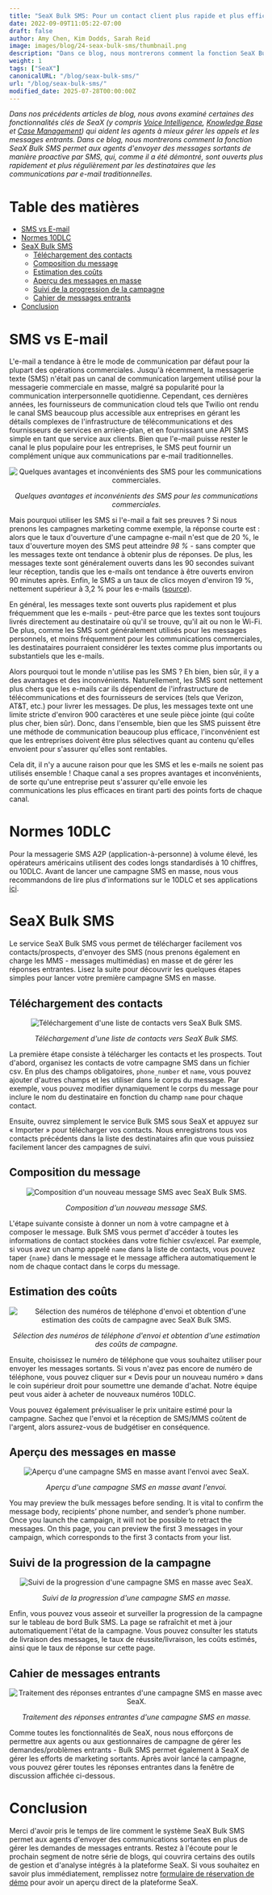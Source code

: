 ```yaml
---
title: "SeaX Bulk SMS: Pour un contact client plus rapide et plus efficace"
date: 2022-09-09T11:05:22-07:00
draft: false
author: Amy Chen, Kim Dodds, Sarah Reid
image: images/blog/24-seax-bulk-sms/thumbnail.png
description: "Dans ce blog, nous montrerons comment la fonction SeaX Bulk SMS permet aux agents d'envoyer des messages sortants de manière proactive par SMS."
weight: 1
tags: ["SeaX"]
canonicalURL: "/blog/seax-bulk-sms/"
url: "/blog/seax-bulk-sms/"
modified_date: 2025-07-28T00:00:00Z
---
```


*Dans nos précédents articles de blog, nous avons examiné certaines des fonctionnalités clés de SeaX (y compris [Voice Intelligence](https://seasalt.ai/blog/21-seax-voice-intelligence/), [Knowledge Base](https://seasalt.ai/blog/22-seax-knowledge-base/) et [Case Management](https://seasalt.ai/blog/23-seax-case-management/)) qui aident les agents à mieux gérer les appels et les messages entrants. Dans ce blog, nous montrerons comment la fonction SeaX Bulk SMS permet aux agents d'envoyer des messages sortants de manière proactive par SMS, qui, comme il a été démontré, sont ouverts plus rapidement et plus régulièrement par les destinataires que les communications par e-mail traditionnelles.*

# Table des matières
- [SMS vs E-mail](#sms-vs-email)
- [Normes 10DLC](#10dlc-standards)
- [SeaX Bulk SMS](#seax-bulk-sms)
    - [Téléchargement des contacts](#contact-upload)
    - [Composition du message](#message-composition)
    - [Estimation des coûts](#cost-estimate)
    - [Aperçu des messages en masse](#bulk-message-preview)
    - [Suivi de la progression de la campagne](#campaign-progress-monitoring)
    - [Cahier de messages entrants](#incoming-message-chat)
- [Conclusion](#closing)

# SMS vs E-mail

L'e-mail a tendance à être le mode de communication par défaut pour la plupart des opérations commerciales. Jusqu'à récemment, la messagerie texte (SMS) n'était pas un canal de communication largement utilisé pour la messagerie commerciale en masse, malgré sa popularité pour la communication interpersonnelle quotidienne. Cependant, ces dernières années, les fournisseurs de communication cloud tels que Twilio ont rendu le canal SMS beaucoup plus accessible aux entreprises en gérant les détails complexes de l'infrastructure de télécommunications et des fournisseurs de services en arrière-plan, et en fournissant une API SMS simple en tant que service aux clients. Bien que l'e-mail puisse rester le canal le plus populaire pour les entreprises, le SMS peut fournir un complément unique aux communications par e-mail traditionnelles.

<center>
<img src="/images/blog/24-seax-bulk-sms/1-pros-cons.png" alt="Quelques avantages et inconvénients des SMS pour les communications commerciales."/>

*Quelques avantages et inconvénients des SMS pour les communications commerciales.*
</center>

Mais pourquoi utiliser les SMS si l'e-mail a fait ses preuves ? Si nous prenons les campagnes marketing comme exemple, la réponse courte est : alors que le taux d'ouverture d'une campagne e-mail n'est que de 20 %, le taux d'ouverture moyen des SMS peut atteindre *98 %* - sans compter que les messages texte ont tendance à obtenir plus de réponses. De plus, les messages texte sont généralement ouverts dans les 90 secondes suivant leur réception, tandis que les e-mails ont tendance à être ouverts environ 90 minutes après. Enfin, le SMS a un taux de clics moyen d'environ 19 %, nettement supérieur à 3,2 % pour les e-mails ([source](https://manychat.com/blog/sms-vs-email-marketing-2021/)).

En général, les messages texte sont ouverts plus rapidement et plus fréquemment que les e-mails - peut-être parce que les textes sont toujours livrés directement au destinataire où qu'il se trouve, qu'il ait ou non le Wi-Fi. De plus, comme les SMS sont généralement utilisés pour les messages personnels, et moins fréquemment pour les communications commerciales, les destinataires pourraient considérer les textes comme plus importants ou substantiels que les e-mails.

Alors pourquoi tout le monde n'utilise pas les SMS ? Eh bien, bien sûr, il y a des avantages et des inconvénients. Naturellement, les SMS sont nettement plus chers que les e-mails car ils dépendent de l'infrastructure de télécommunications et des fournisseurs de services (tels que Verizon, AT&T, etc.) pour livrer les messages. De plus, les messages texte ont une limite stricte d'environ 900 caractères et une seule pièce jointe (qui coûte plus cher, bien sûr). Donc, dans l'ensemble, bien que les SMS puissent être une méthode de communication beaucoup plus efficace, l'inconvénient est que les entreprises doivent être plus sélectives quant au contenu qu'elles envoient pour s'assurer qu'elles sont rentables.

Cela dit, il n'y a aucune raison pour que les SMS et les e-mails ne soient pas utilisés ensemble ! Chaque canal a ses propres avantages et inconvénients, de sorte qu'une entreprise peut s'assurer qu'elle envoie les communications les plus efficaces en tirant parti des points forts de chaque canal.

# Normes 10DLC

Pour la messagerie SMS A2P (application-à-personne) à volume élevé, les opérateurs américains utilisent des codes longs standardisés à 10 chiffres, ou 10DLC. Avant de lancer une campagne SMS en masse, nous vous recommandons de lire plus d'informations sur le 10DLC et ses applications [ici](https://support.twilio.com/hc/en-us/articles/1260800720410-What-is-A2P-10DLC-).

# SeaX Bulk SMS

Le service SeaX Bulk SMS vous permet de télécharger facilement vos contacts/prospects, d'envoyer des SMS (nous prenons également en charge les MMS - messages multimédias) en masse et de gérer les réponses entrantes. Lisez la suite pour découvrir les quelques étapes simples pour lancer votre première campagne SMS en masse.

## Téléchargement des contacts

<center>
<img src="/images/blog/24-seax-bulk-sms/2-contact-upload.png" alt="Téléchargement d'une liste de contacts vers SeaX Bulk SMS."/>

*Téléchargement d'une liste de contacts vers SeaX Bulk SMS.*
</center>

La première étape consiste à télécharger les contacts et les prospects. Tout d'abord, organisez les contacts de votre campagne SMS dans un fichier csv. En plus des champs obligatoires, `phone_number` et `name`, vous pouvez ajouter d'autres champs et les utiliser dans le corps du message. Par exemple, vous pouvez modifier dynamiquement le corps du message pour inclure le nom du destinataire en fonction du champ `name` pour chaque contact. 

Ensuite, ouvrez simplement le service Bulk SMS sous SeaX et appuyez sur « Importer » pour télécharger vos contacts. Nous enregistrons tous vos contacts précédents dans la liste des destinataires afin que vous puissiez facilement lancer des campagnes de suivi.

## Composition du message

<center>
<img src="/images/blog/24-seax-bulk-sms/3-message-draft.png" alt="Composition d'un nouveau message SMS avec SeaX Bulk SMS."/>

*Composition d'un nouveau message SMS.*
</center>

L'étape suivante consiste à donner un nom à votre campagne et à composer le message. Bulk SMS vous permet d'accéder à toutes les informations de contact stockées dans votre fichier csv/excel. Par exemple, si vous avez un champ appelé `name` dans la liste de contacts, vous pouvez taper `{name}` dans le message et le message affichera automatiquement le nom de chaque contact dans le corps du message.

## Estimation des coûts

<center>
<img src="/images/blog/24-seax-bulk-sms/4-cost-estimate.png" alt="Sélection des numéros de téléphone d'envoi et obtention d'une estimation des coûts de campagne avec SeaX Bulk SMS."/>

*Sélection des numéros de téléphone d'envoi et obtention d'une estimation des coûts de campagne.*
</center>

Ensuite, choisissez le numéro de téléphone que vous souhaitez utiliser pour envoyer les messages sortants. Si vous n'avez pas encore de numéro de téléphone, vous pouvez cliquer sur « Devis pour un nouveau numéro » dans le coin supérieur droit pour soumettre une demande d'achat. Notre équipe peut vous aider à acheter de nouveaux numéros 10DLC. 

Vous pouvez également prévisualiser le prix unitaire estimé pour la campagne. Sachez que l'envoi et la réception de SMS/MMS coûtent de l'argent, alors assurez-vous de budgétiser en conséquence. 

## Aperçu des messages en masse 

<center>
<img src="/images/blog/24-seax-bulk-sms/5-preview.png" alt="Aperçu d'une campagne SMS en masse avant l'envoi avec SeaX."/>

*Aperçu d'une campagne SMS en masse avant l'envoi.*
</center>

You may preview the bulk messages before sending. It is vital to confirm the message body, recipients’ phone number, and sender’s phone number. Once you launch the campaign, it will not be possible to retract the messages. On this page, you can preview the first 3 messages in your campaign, which corresponds to the first 3 contacts from your list. 

## Suivi de la progression de la campagne

<center>
<img src="/images/blog/24-seax-bulk-sms/6-monitor.png" alt="Suivi de la progression d'une campagne SMS en masse avec SeaX."/>

*Suivi de la progression d'une campagne SMS en masse.*
</center>

Enfin, vous pouvez vous asseoir et surveiller la progression de la campagne sur le tableau de bord Bulk SMS. La page se rafraîchit et met à jour automatiquement l'état de la campagne. Vous pouvez consulter les statuts de livraison des messages, le taux de réussite/livraison, les coûts estimés, ainsi que le taux de réponse sur cette page. 

## Cahier de messages entrants

<center>
<img src="/images/blog/24-seax-bulk-sms/7-chat.png" alt="Traitement des réponses entrantes d'une campagne SMS en masse avec SeaX."/>

*Traitement des réponses entrantes d'une campagne SMS en masse.*
</center>

Comme toutes les fonctionnalités de SeaX, nous nous efforçons de permettre aux agents ou aux gestionnaires de campagne de gérer les demandes/problèmes entrants - Bulk SMS permet également à SeaX de gérer les efforts de marketing sortants. Après avoir lancé la campagne, vous pouvez gérer toutes les réponses entrantes dans la fenêtre de discussion affichée ci-dessous. 

# Conclusion

Merci d'avoir pris le temps de lire comment le système SeaX Bulk SMS permet aux agents d'envoyer des communications sortantes en plus de gérer les demandes de messages entrants. Restez à l'écoute pour le prochain segment de notre série de blogs, qui couvrira certains des outils de gestion et d'analyse intégrés à la plateforme SeaX. Si vous souhaitez en savoir plus immédiatement, remplissez notre [formulaire de réservation de démo](https://meetings.hubspot.com/seasalt-ai/seasalt-meeting) pour avoir un aperçu direct de la plateforme SeaX.